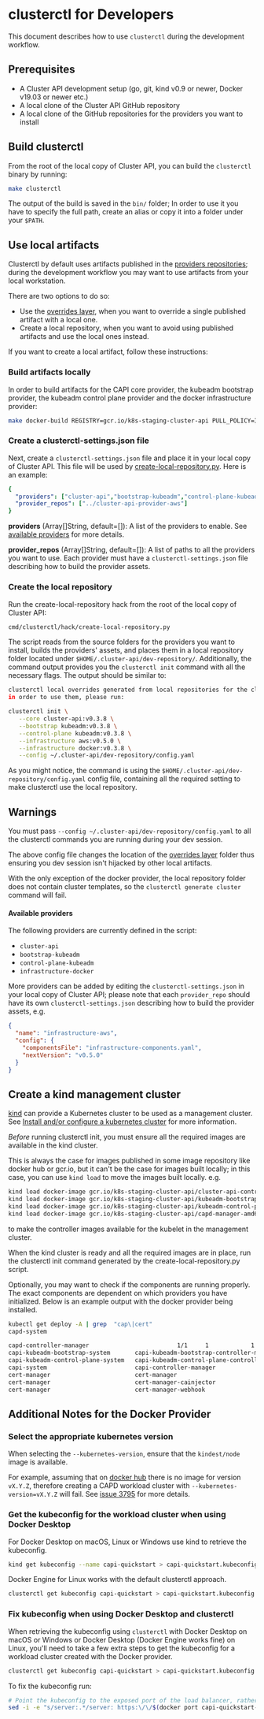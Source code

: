 # clusterctl for Developers

This document describes how to use `clusterctl` during the development workflow.

## Prerequisites

* A Cluster API development setup (go, git, kind v0.9 or newer, Docker v19.03 or newer etc.)
* A local clone of the Cluster API GitHub repository
* A local clone of the GitHub repositories for the providers you want to install

## Build clusterctl

From the root of the local copy of Cluster API, you can build the `clusterctl` binary by running:

```bash
make clusterctl
```

The output of the build is saved in the `bin/` folder; In order to use it you have to specify
the full path, create an alias or copy it into a folder under your `$PATH`.

## Use local artifacts

Clusterctl by default uses artifacts published in the [providers repositories];
during the development workflow you may want to use artifacts from your local workstation.

There are two options to do so:

* Use the [overrides layer], when you want to override a single published artifact with a local one.
* Create a local repository, when you want to avoid using published artifacts and use the local ones instead.

If you want to create a local artifact, follow these instructions:

### Build artifacts locally

In order to build artifacts for the CAPI core provider, the kubeadm bootstrap provider, the kubeadm control plane provider and the docker infrastructure provider:

```bash
make docker-build REGISTRY=gcr.io/k8s-staging-cluster-api PULL_POLICY=IfNotPresent
```

### Create a clusterctl-settings.json file

Next, create a `clusterctl-settings.json` file and place it in your local copy
of Cluster API. This file will be used by [create-local-repository.py](#create-the-local-repository). Here is an example:

```yaml
{
  "providers": ["cluster-api","bootstrap-kubeadm","control-plane-kubeadm", "infrastructure-aws", "infrastructure-docker"],
  "provider_repos": ["../cluster-api-provider-aws"]
}
```

**providers** (Array[]String, default=[]): A list of the providers to enable.
See [available providers](#available-providers) for more details.

**provider_repos** (Array[]String, default=[]): A list of paths to all the providers you want to use. Each provider must have
a `clusterctl-settings.json` file describing how to build the provider assets.

### Create the local repository

Run the create-local-repository hack from the root of the local copy of Cluster API:

```bash
cmd/clusterctl/hack/create-local-repository.py
```

The script reads from the source folders for the providers you want to install, builds the providers' assets,
and places them in a local repository folder located under `$HOME/.cluster-api/dev-repository/`.
Additionally, the command output provides you the `clusterctl init` command with all the necessary flags.
The output should be similar to:

```bash
clusterctl local overrides generated from local repositories for the cluster-api, bootstrap-kubeadm, control-plane-kubeadm, infrastructure-docker, infrastructure-aws providers.
in order to use them, please run:

clusterctl init \
   --core cluster-api:v0.3.8 \
   --bootstrap kubeadm:v0.3.8 \
   --control-plane kubeadm:v0.3.8 \
   --infrastructure aws:v0.5.0 \
   --infrastructure docker:v0.3.8 \
   --config ~/.cluster-api/dev-repository/config.yaml
```

As you might notice, the command is using the `$HOME/.cluster-api/dev-repository/config.yaml` config file,
containing all the required setting to make clusterctl use the local repository.

<aside class="note warning">

<h1>Warnings</h1>

You must pass `--config ~/.cluster-api/dev-repository/config.yaml` to all the clusterctl commands you are running
during your dev session.

The above config file changes the location of the [overrides layer] folder thus ensuring
you dev session isn't hijacked by other local artifacts.

With the only exception of the docker provider, the local repository folder does not contain cluster templates,
so the `clusterctl generate cluster` command will fail.

</aside>

#### Available providers

The following providers are currently defined in the script:

* `cluster-api`
* `bootstrap-kubeadm`
* `control-plane-kubeadm`
* `infrastructure-docker`

More providers can be added by editing the `clusterctl-settings.json` in your local copy of Cluster API;
please note that each `provider_repo` should have its own `clusterctl-settings.json` describing how to build the provider assets, e.g.

```json
{
  "name": "infrastructure-aws",
  "config": {
    "componentsFile": "infrastructure-components.yaml",
    "nextVersion": "v0.5.0"
  }
}
```

## Create a kind management cluster

[kind] can provide a Kubernetes cluster to be used as a management cluster.
See [Install and/or configure a kubernetes cluster] for more information.

*Before* running clusterctl init, you must ensure all the required images are available in the kind cluster.

This is always the case for images published in some image repository like docker hub or gcr.io, but it can't be
the case for images built locally; in this case, you can use `kind load` to move the images built locally. e.g.

```bash
kind load docker-image gcr.io/k8s-staging-cluster-api/cluster-api-controller-amd64:dev
kind load docker-image gcr.io/k8s-staging-cluster-api/kubeadm-bootstrap-controller-amd64:dev
kind load docker-image gcr.io/k8s-staging-cluster-api/kubeadm-control-plane-controller-amd64:dev
kind load docker-image gcr.io/k8s-staging-cluster-api/capd-manager-amd64:dev
```

to make the controller images available for the kubelet in the management cluster.

When the kind cluster is ready and all the required images are in place, run
the clusterctl init command generated by the create-local-repository.py
script.

Optionally, you may want to check if the components are running properly. The
exact components are dependent on which providers you have initialized. Below
is an example output with the docker provider being installed.

```bash
kubectl get deploy -A | grep  "cap\|cert"
capd-system
```
```bash
capd-controller-manager                         1/1     1            1           25m
capi-kubeadm-bootstrap-system       capi-kubeadm-bootstrap-controller-manager       1/1     1            1           25m
capi-kubeadm-control-plane-system   capi-kubeadm-control-plane-controller-manager   1/1     1            1           25m
capi-system                         capi-controller-manager                         1/1     1            1           25m
cert-manager                        cert-manager                                    1/1     1            1           27m
cert-manager                        cert-manager-cainjector                         1/1     1            1           27m
cert-manager                        cert-manager-webhook                            1/1     1            1           27m
```

## Additional Notes for the Docker Provider

### Select the appropriate kubernetes version

When selecting the `--kubernetes-version`, ensure that the `kindest/node`
image is available.

For example, assuming that on [docker hub][kind-docker-hub] there is no
image for version `vX.Y.Z`, therefore creating a CAPD workload cluster with
`--kubernetes-version=vX.Y.Z` will fail. See [issue 3795] for more details.

### Get the kubeconfig for the workload cluster when using Docker Desktop

For Docker Desktop on macOS, Linux or Windows use kind to retrieve the kubeconfig.

```bash
kind get kubeconfig --name capi-quickstart > capi-quickstart.kubeconfig
````

Docker Engine for Linux works with the default clusterctl approach.
```bash
clusterctl get kubeconfig capi-quickstart > capi-quickstart.kubeconfig
```

### Fix kubeconfig when using Docker Desktop and clusterctl
When retrieving the kubeconfig using `clusterctl` with Docker Desktop on macOS or Windows or Docker Desktop (Docker Engine works fine) on Linux, you'll need to take a few extra steps to get the kubeconfig for a workload cluster created with the Docker provider.

```bash
clusterctl get kubeconfig capi-quickstart > capi-quickstart.kubeconfig
```

To fix the kubeconfig run:
```bash
# Point the kubeconfig to the exposed port of the load balancer, rather than the inaccessible container IP.
sed -i -e "s/server:.*/server: https:\/\/$(docker port capi-quickstart-lb 6443/tcp | sed "s/0.0.0.0/127.0.0.1/")/g" ./capi-quickstart.kubeconfig
```

<!-- links -->
[kind]: https://kind.sigs.k8s.io/
[providers repositories]: configuration.md#provider-repositories
[overrides layer]: configuration.md#overrides-layer
[Install and/or configure a kubernetes cluster]: ../user/quick-start.md#install-andor-configure-a-kubernetes-cluster
[kind-docker-hub]: https://hub.docker.com/r/kindest/node/tags
[issue 3795]: https://github.com/kubernetes-sigs/cluster-api/issues/3795
